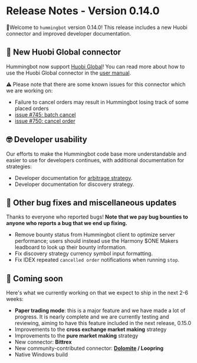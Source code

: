 # Release Notes - Version 0.14.0

🚀Welcome to `hummingbot` version 0.14.0! This release includes a new Huobi connector and improved developer documentation.

## 🔗 New Huobi Global connector

Hummingbot now support [Huobi Global](https://www.hbg.com)! You can read more about how to use the Huobi Global connector in the [user manual](/connectors/huobi/).

⚠️ Please note that there are some known issues for this connector which we are working on:

- Failure to cancel orders may result in Hummingbot losing track of some placed orders
- [issue #745: batch cancel](https://github.com/CoinAlpha/hummingbot/issues/745)
- [issue #750: cancel order](https://github.com/CoinAlpha/hummingbot/issues/750)

## 🤓 Developer usability

Our efforts to make the Hummingbot code base more understandable and easier to use for developers continues, with additional documentation for strategies:

- Developer documentation for [arbitrage strategy](/developers/strategies/arbitrage/).
- Developer documentation for discovery strategy.

## 🐞 Other bug fixes and miscellaneous updates

Thanks to everyone who reported bugs! **Note that we pay bug bounties to anyone who reports a bug that we end up fixing.**

- Remove bounty status from Hummingbot client to optimize server performance; users should instead use the Harmony \$ONE Makers leadboard to look up their bounty information.
- Fix discovery strategy currency symbol input formatting.
- Fix IDEX repeated `cancelled order` notifications when running `stop`.

## 🚀 Coming soon

Here's what we currently working on that we expect to ship in the next 2-6 weeks:

- **Paper trading mode**: this is a major feature and we have made a lot of progress. It is nearly complete and we are currently testing and reviewing, aiming to have this feature included in the next release, 0.15.0
- Improvements to the **cross exchange market making** strategy
- Improvements to the **pure market making** strategy
- New connector: **Bittrex**
- New community-contributed connector: **[Dolomite](https://dolomite.io/) / Loopring**
- Native Windows build
